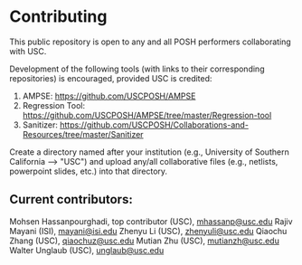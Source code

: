 # Contributing

This public repository is open to any and all POSH performers collaborating with USC.

Development of the following tools (with links to their corresponding repositories) is encouraged, provided USC is credited:
1) AMPSE: <https://github.com/USCPOSH/AMPSE>
2) Regression Tool: <https://github.com/USCPOSH/AMPSE/tree/master/Regression-tool>
3) Sanitizer: <https://github.com/USCPOSH/Collaborations-and-Resources/tree/master/Sanitizer>

Create a directory named after your institution (e.g., University of Southern California --> "USC") and upload any/all collaborative files (e.g., netlists, powerpoint slides, etc.) into that directory.

## Current contributors:
Mohsen Hassanpourghadi, top contributor (USC), <mhassanp@usc.edu>
Rajiv Mayani (ISI), <mayani@isi.edu>
Zhenyu Li (USC), <zhenyuli@usc.edu>
Qiaochu Zhang (USC), <qiaochuz@usc.edu>
Mutian Zhu (USC), <mutianzh@usc.edu>
Walter Unglaub (USC), <unglaub@usc.edu>
